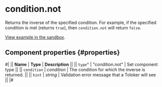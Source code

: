 # condition.not

Returns the inverse of the specified condition. For example, if the specified condition is met (returns `true`), then
`condition.not` will return `false`.

[View example in the sandbox](https://clck.ru/asS6S).

## Component properties {#properties}

#|
|| **Name** | **Type** | **Description** ||
|| `type`<span style="color: red">\*</span> | "condition.not" | Set component type ||
|| `condition` | _condition_ | The condition for which the inverse is returned. ||
|| `hint` | _string_ | Validation error message that a Toloker will see ||
|#
